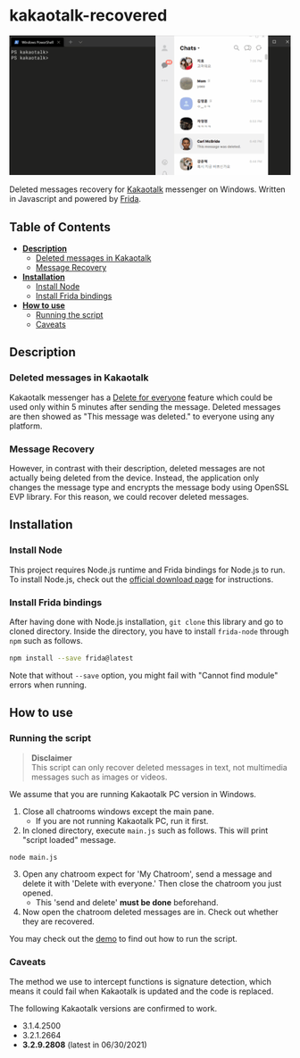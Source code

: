 # **kakaotalk-recovered**

![banner](demo.gif)

Deleted messages recovery for [Kakaotalk](https://www.kakaocorp.com/page/service/service/KakaoTalk) messenger on Windows. Written in Javascript and powered by [Frida](https://frida.re/).


## **Table of Contents**

- [**Description**](#description)
    - [Deleted messages in Kakaotalk](#deleted-messages-in-kakaotalk)
    - [Message Recovery](#message-recovery)
- [**Installation**](#installation)
    - [Install Node](#install-node)
    - [Install Frida bindings](#install-frida-bindings)
- [**How to use**](#how-to-use)
    - [Running the script](#running-the-scripts)
    - [Caveats](#caveats)


## **Description**

### Deleted messages in Kakaotalk

Kakaotalk messenger has a [Delete for everyone](http://www.koreaherald.com/view.php?ud=20180918000284) feature which could be used only within 5 minutes after sending the message. Deleted messages are then showed as "This message was deleted." to everyone using any platform.

### Message Recovery

However, in contrast with their description, deleted messages are not actually being deleted from the device. Instead, the application only changes the message type and encrypts the message body using OpenSSL EVP library. For this reason, we could recover deleted messages. 


## **Installation**

### Install Node

This project requires Node.js runtime and Frida bindings for Node.js to run. To install Node.js, check out the [official download page](https://nodejs.org/en/download/) for instructions.

### Install Frida bindings

After having done with Node.js installation, `git clone` this library and go to cloned directory. Inside the directory, you have to install `frida-node` through `npm` such as follows.

```bash
npm install --save frida@latest
```

Note that without `--save` option, you might fail with "Cannot find module" errors when running.


## **How to use**

### Running the script

> **Disclaimer**<br>
> This script can only recover deleted messages in text, not multimedia messages such as images or videos.

We assume that you are running Kakaotalk PC version in Windows.

1. Close all chatrooms windows except the main pane. 
    - If you are not running Kakaotalk PC, run it first.
2. In cloned directory, execute `main.js` such as follows. This will print "script loaded" message.
```bash
node main.js
```
3. Open any chatroom expect for 'My Chatroom', send a message and delete it with 'Delete with everyone.' Then close the chatroom you just opened.
    - This 'send and delete' **must be done** beforehand.
4. Now open the chatroom deleted messages are in. Check out whether they are recovered.

You may check out the [demo](#demo) to find out how to run the script.

### Caveats

The method we use to intercept functions is signature detection, which means it could fail when Kakaotalk is updated and the code is replaced.

The following Kakaotalk versions are confirmed to work.
- 3.1.4.2500
- 3.2.1.2664
- **3.2.9.2808** (latest in 06/30/2021)
